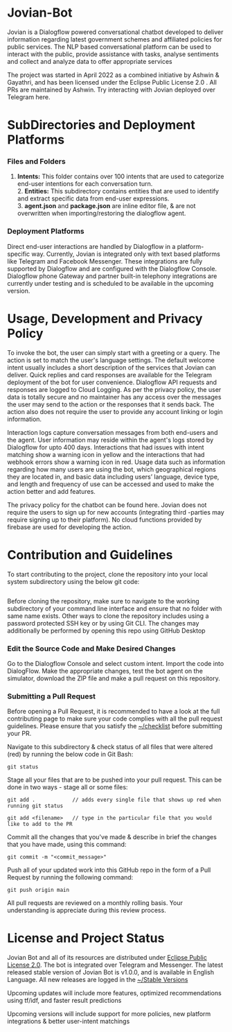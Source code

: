 # Jovian-Bot

Jovian is a Dialogflow powered conversational chatbot developed to deliver information regarding latest government schemes and affiliated policies for public services. The NLP based conversational platform can be used to interact with the public, provide assistance with tasks, analyse sentiments and collect and analyze data to offer appropriate services

The project was started in April 2022 as a combined initiative by Ashwin & Gayathri, and has been licensed under the Eclipse Public License 2.0 . All PRs are maintained by Ashwin. Try interacting with Jovian deployed over Telegram here.

# SubDirectories and Deployment Platforms

### Files and Folders
1. **Intents:** This folder contains over 100 intents that are used to categorize end-user intentions for each conversation turn.
<br>2. **Entities:** This subdirectory contains entities that are used to identify and extract specific data from end-user expressions.
<br>3. **agent.json** and **package.json** are inline editor file, & are not overwritten when importing/restoring the dialogflow agent.

### Deployment Platforms

Direct end-user interactions are handled by Dialogflow in a platform-specific way. Currently, Jovian is integrated only with text based platforms like Telegram and Facebook  Messenger. These integrations are fully supported by Dialogflow and are configured with the Dialogflow Console. Dialogflow phone Gateway and partner built-in telephony integrations are  currently under testing and is scheduled to be available in the upcoming version.

# Usage, Development and Privacy Policy

To invoke the bot, the  user can simply start with a greeting or a query. The action is set to match the user's language settings. The default welcome intent usually includes a short description of the services that Jovian can deliver. Quick replies and card responses are available for the Telegram deployment of the bot for user convenience. Dialogflow API requests and responses are logged to Cloud Logging. As per the privacy policy, the user data is totally secure and no maintainer has any access over the messages the user may send to the action or the responses that it sends back. The action also does not require the user to provide any account linking or login information.

Interaction logs capture conversation messages from both end-users and the agent. User information may reside within the agent's logs stored by Dialogflow for upto 400 days. Interactions that had issues with intent matching show a warning icon in yellow and the interactions that had webhook errors show a warning icon in red. Usage data such as information regarding how many users are using the bot, which geographical regions they are located in, and basic data including users’ language, device type, and length and frequency of use can be accessed and used to make the action better and add features. 

The privacy policy for the chatbot can be found here. Jovian does not require the users to sign up for new accounts (integrating third -parties may require signing up to their platform). No cloud functions provided by firebase are used for developing the action.

# Contribution and Guidelines

To start contributing to the project, clone the repository into your local system subdirectory using the below git code:
```

```
Before cloning the repository, make sure to navigate to the working subdirectory of your command line interface and ensure that no folder with same name exists. Other ways to clone the repository includes using a password protected SSH key or by using Git CLI. The changes may additionally be performed by opening this repo using GitHub Desktop

### Edit the Source Code and Make Desired Changes

Go to the Dialogflow Console and select custom intent. Import the code into DialogFlow. Make the appropriate changes, test the bot agent on the simulator, download the ZIP file and make a pull request on this repository.

### Submitting a Pull Request
Before opening a Pull Request, it is recommended to have a look at the full contributing page to make sure your code complies with all the pull request guidelines. Please ensure that you satisfy the [~/checklist]() before submitting your PR.

Navigate to this subdirectory & check status of all files that were altered (red) by running the below code in Git Bash:
```
git status
```
Stage all your files that are to be pushed into your pull request. This can be done in two ways - stage all or some files:
```
git add .            // adds every single file that shows up red when running git status
```
```
git add <filename>   // type in the particular file that you would like to add to the PR
```

Commit all the changes that you've made & describe in brief the changes that you have made, using this command:
```
git commit -m "<commit_message>"
```
Push all of your updated work into this GitHub repo in the form of a Pull Request by running the following command:
```
git push origin main
```
All pull requests are reviewed on a monthly rolling basis. Your understanding is appreciate during this review process.

# License and Project Status
Jovian Bot and all of its resources are distributed under [Eclipse Public License 2.0](). The bot is integrated over Telegram and Messenger. The latest released stable version of Jovian Bot is v1.0.0, and is available in English Language. All new releases are logged in the [~/Stable Versions]()

Upcoming updates will include more features, optimized recommendations using tf/idf, and faster result predictions

Upcoming versions will include support for more policies, new platform integrations & better user-intent matchings
